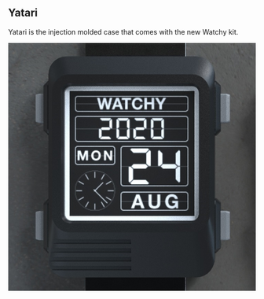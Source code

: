 ## Yatari
Yatari is the injection molded case that comes with the new Watchy kit.

![Yatari](Yatari.jpg)
